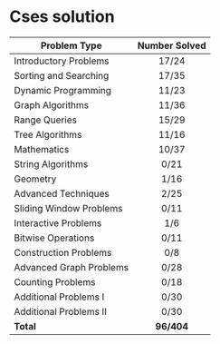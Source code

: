 # Cses solution

| Problem Type           | Number Solved |
|------------------------|:-------------:|
| Introductory Problems  |     17/24     |
| Sorting and Searching  |     17/35     |
| Dynamic Programming    |     11/23     |
| Graph Algorithms       |     11/36     |
| Range Queries          |     15/29     |
| Tree Algorithms        |     11/16     |
| Mathematics            |     10/37     |
| String Algorithms      |      0/21     |
| Geometry               |      1/16     |
| Advanced Techniques    |      2/25     |
| Sliding Window Problems|      0/11     |
| Interactive Problems   |      1/6      |
| Bitwise Operations     |      0/11     |
| Construction Problems  |      0/8      |
| Advanced Graph Problems|      0/28     |
| Counting Problems      |      0/18     |
| Additional Problems I  |      0/30     |
| Additional Problems II |      0/30     |
| **Total**              |   **96/404**  |
